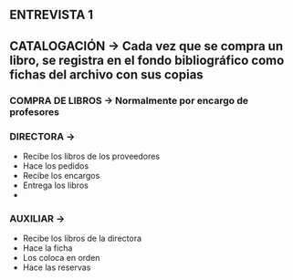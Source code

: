 


 ENTREVISTA 1 
-
## CATALOGACIÓN -> Cada vez que se compra un libro, se registra en el fondo bibliográfico como fichas del archivo con sus copias

### COMPRA DE LIBROS -> Normalmente por encargo de profesores

### DIRECTORA -> 
- Recibe los libros de los proveedores
- Hace los pedidos
- Recibe los encargos
- Entrega los libros
- 


### AUXILIAR ->
- Recibe los libros de la directora
- Hace la ficha
- Los coloca en orden
- Hace las reservas



